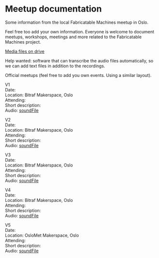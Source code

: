 # Meetup documentation
Some information from the local Fabricatable Machines meetup in Oslo.

Feel free too add your own information. Everyone is welcome to document meetups, workshops, meetings and more related to the Fabricatable Machines project.

[Media files on drive](https://drive.google.com/drive/folders/1V-9KfdztgeDvl3GLJKWCQfDqrJNCKWZc)

Help wanted: software that can transcribe the audio files automatically, so we can add text files in addition to the recordings.

Official meetups (feel free to add you own events. Using a similar layout). 

V1  
Date:  
Location: Bitraf Makerspace, Oslo  
Attending:  
Short description:  
Audio: [soundFile](soundFile.ma4)  

V2  
Date:  
Location: Bitraf Makerspace, Oslo  
Attending:  
Short description:  
Audio: [soundFile](soundFile.ma4)  

V3  
Date:  
Location: Bitraf Makerspace, Oslo  
Attending:  
Short description:  
Audio: [soundFile](soundFile.ma4)  
  
V4  
Date:  
Location: Bitraf Makerspace, Oslo  
Attending:  
Short description:  
Audio: [soundFile](soundFile.ma4)  

V5  
Date:  
Location: OsloMet Makerspace, Oslo  
Attending:  
Short description:  
Audio: [soundFile](soundFile.ma4)  
